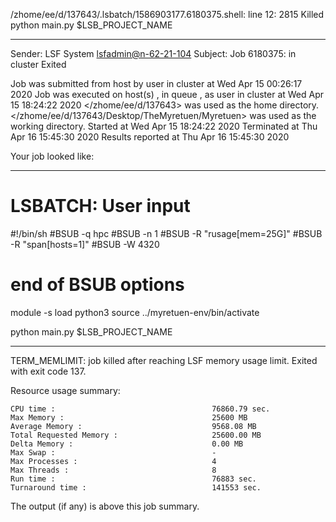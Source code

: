/zhome/ee/d/137643/.lsbatch/1586903177.6180375.shell: line 12:  2815 Killed                  python main.py $LSB_PROJECT_NAME

------------------------------------------------------------
Sender: LSF System <lsfadmin@n-62-21-104>
Subject: Job 6180375: <NNAgent86000-IMP-sample-length10-hist10> in cluster <dcc> Exited

Job <NNAgent86000-IMP-sample-length10-hist10> was submitted from host <n-62-30-6> by user <s183905> in cluster <dcc> at Wed Apr 15 00:26:17 2020
Job was executed on host(s) <n-62-21-104>, in queue <hpc>, as user <s183905> in cluster <dcc> at Wed Apr 15 18:24:22 2020
</zhome/ee/d/137643> was used as the home directory.
</zhome/ee/d/137643/Desktop/TheMyretuen/Myretuen> was used as the working directory.
Started at Wed Apr 15 18:24:22 2020
Terminated at Thu Apr 16 15:45:30 2020
Results reported at Thu Apr 16 15:45:30 2020

Your job looked like:

------------------------------------------------------------
# LSBATCH: User input
#!/bin/sh
#BSUB -q hpc
#BSUB -n 1
#BSUB -R "rusage[mem=25G]"
#BSUB -R "span[hosts=1]"
#BSUB -W 4320
# end of BSUB options

module -s load python3
source ../myretuen-env/bin/activate

python main.py $LSB_PROJECT_NAME


------------------------------------------------------------

TERM_MEMLIMIT: job killed after reaching LSF memory usage limit.
Exited with exit code 137.

Resource usage summary:

    CPU time :                                   76860.79 sec.
    Max Memory :                                 25600 MB
    Average Memory :                             9568.08 MB
    Total Requested Memory :                     25600.00 MB
    Delta Memory :                               0.00 MB
    Max Swap :                                   -
    Max Processes :                              4
    Max Threads :                                8
    Run time :                                   76883 sec.
    Turnaround time :                            141553 sec.

The output (if any) is above this job summary.

